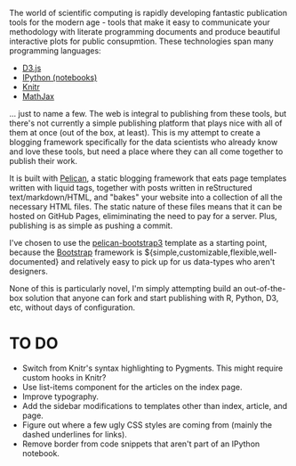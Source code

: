 The world of scientific computing is rapidly developing fantastic publication tools for the modern age - tools that make it easy to communicate your methodology with literate programming documents and produce beautiful interactive plots for public consupmtion. These technologies span many programming languages:
- [D3.js](d3js.org)
- [IPython (notebooks)](http://ipython.org/notebook)
- [Knitr](http://yihui.name/knitr/)
- [MathJax](http://mathjax.org)

... just to name a few. The web is integral to publishing from these tools, but there's not currently a simple publishing platform that plays nice with all of them at once (out of the box, at least). This is my attempt to create a blogging framework specifically for the data scientists who already know and love these tools, but need a place where they can all come together to publish their work.

It is built with [Pelican](http://docs.getpelican.com), a static blogging framework that eats page templates written with liquid tags, together with posts written in reStructured text/markdown/HTML, and "bakes" your website into a collection of all the necessary HTML files. The static nature of these files means that it can be hosted on GitHub Pages, elimiminating the need to pay for a server. Plus, publishing is as simple as pushing a commit.

I've chosen to use the [pelican-bootstrap3](https://github.com/DandyDev/pelican-bootstrap3) template as a starting point, because the [Bootstrap](http://getbootstrap.com) framework is ${simple,customizable,flexible,well-documented} and relatively easy to pick up for us data-types who aren't designers. 

None of this is particularly novel, I'm simply attempting build an out-of-the-box solution that anyone can fork and start publishing with R, Python, D3, etc, without days of configuration.

TO DO
=====

- Switch from Knitr's syntax highlighting to Pygments. This might require custom hooks in Knitr?
- Use list-items component for the articles on the index page.
- Improve typography.
- Add the sidebar modifications to templates other than index, article, and page.
- Figure out where a few ugly CSS styles are coming from (mainly the dashed underlines for links).
- Remove border from code snippets that aren't part of an IPython notebook.
